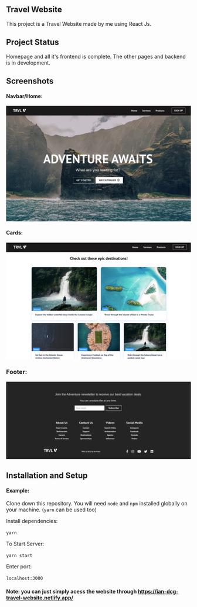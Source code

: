 ## Travel Website


This project is a Travel Website made by me using React Js. 

## Project Status


Homepage and all it's frontend is complete. The other pages and backend is in development.

## Screenshots

#### Navbar/Home:   

<img src="/public/image1.png">

#### Cards: 

<img src="/public/image2.png">

### Footer:

<img src="/public/imagem3.png">


## Installation and Setup

#### Example:  

Clone down this repository. You will need `node` and `npm` installed globally on your machine. (`yarn` can be used too)  

Install dependencies:

`yarn`  

To Start Server:

`yarn start`  

Enter port:

`localhost:3000`  



#### Note: you can just simply acess the website through https://ian-dcg-travel-website.netlify.app/  
